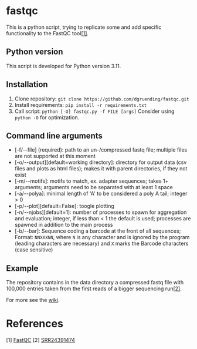 # fastqc

This is a python script, trying to replicate some and add specific functionality to the FastQC tool[[1]](#1).

## Python version

This script is developed for Python version 3.11.

## Installation

1. Clone repository: `git clone https://github.com/dgruending/fastqc.git`
1. Install requirements: `pip install -r requirements.txt`
1. Call script: `python [-O] fastqc.py -f FILE [args]` Consider using `python -O` for optimization.

## Command line arguments

* [-f/--file] (required): path to an un-/compressed fastq file; multiple files are not supported at this moment
* [-o/--output][default=working directory]: directory for output data (csv files and plots as html files); makes it with parent directories, if they not exist
* [-m/--motifs]: motifs to match, ex. adapter sequences; takes 1+ arguments; arguments need to be separated with at least 1 space
* [-a/--polya]: minimal length of 'A' to be considered a poly A tail; integer > 0
* [-p/--plot][default=False]: toogle plotting
* [-n/--njobs][default=1]: number of processes to spawn for aggregation and evaluation; integer, if less than < 1 the default is used; processes are spawned in addition to the main process
* [-b/--bar]: Sequence coding a barcode at the front of all sequences; Format: `NNXXXNN`, where `N` is any character and is ignored by the program (leading characters are necessary) and `X` marks the Barcode characters (case sensitive)

## Example
The repository contains in the data directory a compressed fastq file with 100,000 entries taken from the first reads of a bigger sequencing run[[2]](#2).

For more see the [wiki](https://github.com/dgruending/fastqc/wiki/Example).

# References
<a id="1">[1]</a>
[FastQC](https://www.bioinformatics.babraham.ac.uk/projects/fastqc/)
<a id="2">[2]</a>
[SRR24391474](https://trace.ncbi.nlm.nih.gov/Traces/?view=run_browser&acc=SRR24391474&display=metadata)
